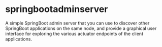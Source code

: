 # springbootadminserver

A simple SpringBoot admin server that you can use to discover other SpringBoot applications on the same node,
and provide a graphical user interface for exploring the various actuator endpoints of the client applications.
